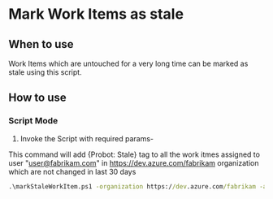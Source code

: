 # Mark Work Items as stale

## When to use

Work Items which are untouched for a very long time can be marked as stale using this script.

## How to use

### Script Mode

1. Invoke the Script with required params-

This command will add {Probot: Stale} tag to all the work itmes assigned to user "user@fabrikam.com" in <https://dev.azure.com/fabrikam> organization which are not changed in last 30 days

```cmd
.\markStaleWorkItem.ps1 -organization https://dev.azure.com/fabrikam -assignedTo user@fabrikam.com -daysUntilStale 30 -daysUntilClose 60
```
